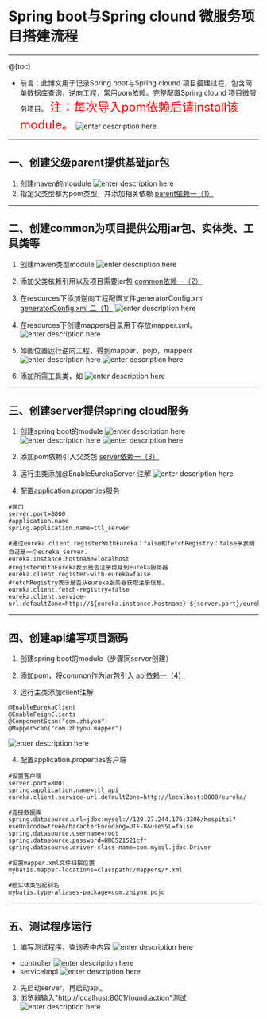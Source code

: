 ﻿# Spring boot与Spring clound 微服务项目搭建流程
---
@[toc]
+ 前言：此博文用于记录Spring boot与Spring clound 项目搭建过程，包含简单数据库查询，逆向工程，常用pom依赖。完整配置Spring clound 项目微服务项目。
<font color=red size=5>注：每次导入pom依赖后请install该module。</font>
![enter description here](https://imgconvert.csdnimg.cn/aHR0cDovL2hicS5pZHNlLnRvcC9ibG9nLzE1NzQ1MDEyNDczNDMucG5n?x-oss-process=image/format,png)

---

## 一、创建父级parent提供基础jar包
1. 创建maven的moudule
![enter description here](https://imgconvert.csdnimg.cn/aHR0cDovL2hicS5pZHNlLnRvcC9ibG9nLzE1NzQ0OTkyMjQyNDEucG5n?x-oss-process=image/format,png)
2. 指定父类型都为pom类型，并添加相关依赖
[parent依赖一（1）](https://blog.csdn.net/qq_39231769/article/details/103216219)

---
## 二、创建common为项目提供公用jar包、实体类、工具类等
1. 创建maven类型module
![enter description here](https://imgconvert.csdnimg.cn/aHR0cDovL2hicS5pZHNlLnRvcC9ibG9nLzE1NzQ0OTkyMjQyNDEucG5n?x-oss-process=image/format,png)
2. 添加父类依赖引用以及项目需要jar包
[common依赖一（2）](https://blog.csdn.net/qq_39231769/article/details/103216219)
3. 在resources下添加逆向工程配置文件generatorConfig.xml
[generatorConfig.xml 二（1）](https://blog.csdn.net/qq_39231769/article/details/103216219)
![enter description here](https://imgconvert.csdnimg.cn/aHR0cDovL2hicS5pZHNlLnRvcC9ibG9nLzE1NzQ1MDA3Njk4MzIucG5n?x-oss-process=image/format,png)
4. 在resources下创建mappers目录用于存放mapper.xml。
![enter description here](https://imgconvert.csdnimg.cn/aHR0cDovL2hicS5pZHNlLnRvcC9ibG9nLzE1NzQ1MDEzOTc0MTUucG5n?x-oss-process=image/format,png)

5. 如图位置运行逆向工程，得到mapper，pojo，mappers
![enter description here](https://imgconvert.csdnimg.cn/aHR0cDovL2hicS5pZHNlLnRvcC9ibG9nLzE1NzQ1MDEzNzMxMjAucG5n?x-oss-process=image/format,png)
![enter description here](https://imgconvert.csdnimg.cn/aHR0cDovL2hicS5pZHNlLnRvcC9ibG9nLzE1NzQ1MDE0ODI5NzIucG5n?x-oss-process=image/format,png)

6. 添加所需工具类，如
![enter description here](https://imgconvert.csdnimg.cn/aHR0cDovL2hicS5pZHNlLnRvcC9ibG9nLzE1NzQ1MDE1Nzk2MTQucG5n?x-oss-process=image/format,png)

---
## 三、创建server提供spring cloud服务
1. 创建spring boot的module
![enter description here](https://imgconvert.csdnimg.cn/aHR0cDovL2hicS5pZHNlLnRvcC9ibG9nLzE1NzQ1MDE2Nzk3MTgucG5n?x-oss-process=image/format,png)
![enter description here](https://imgconvert.csdnimg.cn/aHR0cDovL2hicS5pZHNlLnRvcC9ibG9nLzE1NzQ1MDE3NjE2ODMucG5n?x-oss-process=image/format,png)
![enter description here](https://imgconvert.csdnimg.cn/aHR0cDovL2hicS5pZHNlLnRvcC9ibG9nLzE1NzQ1MDE3NzY4MzEucG5n?x-oss-process=image/format,png)

2. 添加pom依赖引入父类包
[server依赖一（3）](https://blog.csdn.net/qq_39231769/article/details/103216219)

3. 运行主类添加@EnableEurekaServer 注解
![enter description here](https://imgconvert.csdnimg.cn/aHR0cDovL2hicS5pZHNlLnRvcC9ibG9nLzE1NzQ1MDIwMzk1ODAucG5n?x-oss-process=image/format,png)

4. 配置application.properties服务

```javascript?linenums
#端口
server.port=8000
#application.name
spring.application.name=ttl_server

#通过eureka.client.registerWithEureka：false和fetchRegistry：false来表明自己是一个eureka server.
eureka.instance.hostname=localhost
#registerWithEureka表示是否注册自身到eureka服务器
eureka.client.register-with-eureka=false
#fetchRegistry表示是否从eureka服务器获取注册信息。
eureka.client.fetch-registry=false
eureka.client.service-url.defaultZone=http://${eureka.instance.hostname}:${server.port}/eureka/

```
---
## 四、创建api编写项目源码
1. 创建spring boot的module（步骤同server创建）
2. 添加pom，将common作为jar包引入
[api依赖一（4）](https://blog.csdn.net/qq_39231769/article/details/103216219)

3. 运行主类添加client注解
```javascript?linenums
@EnableEurekaClient
@EnableFeignClients
@ComponentScan("com.zhiyou")
@MapperScan("com.zhiyou.mapper")
```
![enter description here](https://imgconvert.csdnimg.cn/aHR0cDovL2hicS5pZHNlLnRvcC9ibG9nLzE1NzQ1MDI3NTYwMzgucG5n?x-oss-process=image/format,png)

4. 配置application.properties客户端
```javascript?linenums
#设置客户端
server.port=8001
spring.application.name=ttl_api
eureka.client.service-url.defaultZone=http://localhost:8000/eureka/

#连接数据库
spring.datasource.url=jdbc:mysql://120.27.244.176:3306/hospital?useUnicode=true&characterEncoding=UTF-8&useSSL=false
spring.datasource.username=root
spring.datasource.password=HBQ521521cf*
spring.datasource.driver-class-name=com.mysql.jdbc.Driver

#设置mapper.xml文件扫描位置
mybatis.mapper-locations=classpath:/mappers/*.xml

#给实体类包起别名
mybatis.type-aliases-package=com.zhiyou.pojo

```
---
## 五、测试程序运行
1. 编写测试程序，查询表中内容
![enter description here](https://imgconvert.csdnimg.cn/aHR0cDovL2hicS5pZHNlLnRvcC9ibG9nLzE1NzQ1MDMwNjc4OTgucG5n?x-oss-process=image/format,png)
+ controller
![enter description here](https://imgconvert.csdnimg.cn/aHR0cDovL2hicS5pZHNlLnRvcC9ibG9nLzE1NzQ1MDMyNjc5NDIucG5n?x-oss-process=image/format,png)
+ serviceImpl
![enter description here](https://imgconvert.csdnimg.cn/aHR0cDovL2hicS5pZHNlLnRvcC9ibG9nLzE1NzQ1MDMyMTA3MzgucG5n?x-oss-process=image/format,png)

2. 先启动server，再启动api。
3. 浏览器输入"http://localhost:8001/found.action"测试
![enter description  here](https://imgconvert.csdnimg.cn/aHR0cDovL2hicS5pZHNlLnRvcC9ibG9nLzE1NzQ1MDMzNTM4MzUucG5n?x-oss-process=image/format,png)
